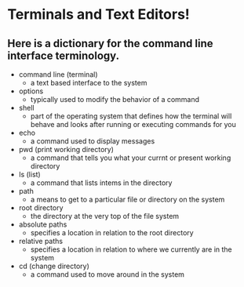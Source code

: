 # Terminals and Text Editors!

## Here is a dictionary for the command line interface terminology.

- command line (terminal)
	- a text based interface to the system
- options
	- typically used to modify the behavior of a command
- shell
	- part of the operating system that defines how the terminal will behave and looks after running or executing commands for you
- echo
	- a command used to display messages
- pwd (print working directory)
	- a command that tells you what your currnt or present working directory
- ls (list)
	- a command that lists intems in the directory
- path
	- a means to get to a particular file or directory on the system
- root directory
	- the directory at the very top of the file system
- absolute paths
	- specifies a location in relation to the root directory
- relative paths
	- specifies a location in relation to where we currently are in the system
- cd (change directory)
	- a command used to move around in the system

